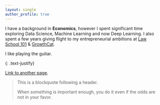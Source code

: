 ```yaml
---
layout: single
author_profile: true
---
```


I have a background in **Economics**, however I spent significant time exploring Data Science, Machine Learning and now Deep Learning. I also spent a few years giving flight to my entrepreneurial ambitions at [Law School 101](https://www.lawschool101.in/) & [GrowthCat](https://www.growthcat.in/).

I like playing the guitar.

{: .text-justify}

[Link to another page](./another-page.html).

> This is a blockquote following a header.
>
> When something is important enough, you do it even if the odds are not in your favor.
